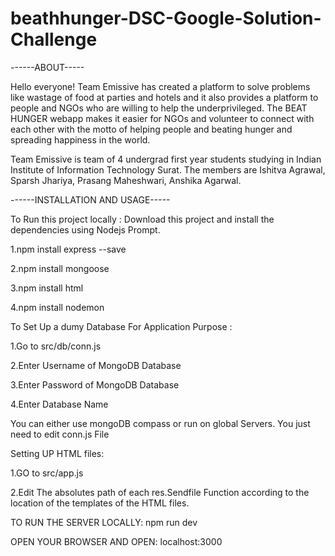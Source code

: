 # beathhunger-DSC-Google-Solution-Challenge

------ABOUT-----

Hello everyone! Team Emissive has created a platform to solve problems like wastage of food at parties and hotels and it also provides a platform to people and NGOs who are willing to help the underprivileged. The BEAT HUNGER webapp makes it easier for NGOs and volunteer to connect with each other with the motto of helping people and beating hunger and spreading happiness in the world.

Team Emissive is team of 4 undergrad first year students studying in Indian Institute of Information Technology Surat. The members are Ishitva Agrawal, Sparsh Jhariya, Prasang Maheshwari, Anshika Agarwal.


------INSTALLATION AND USAGE-----

To Run this project locally : Download this project and install the dependencies using Nodejs Prompt.

1.npm install express --save 


2.npm install mongoose 



3.npm install html 



4.npm install nodemon 



To Set Up a dumy Database For Application Purpose :



1.Go to src/db/conn.js



2.Enter Username of MongoDB Database


3.Enter Password of MongoDB Database



4.Enter Database Name



You can either use mongoDB compass or run on global Servers. You just need to edit conn.js File


Setting UP HTML files:

1.GO to src/app.js


2.Edit The absolutes path of each res.Sendfile Function according to the location of the templates of the HTML files.




TO RUN THE SERVER LOCALLY: npm run dev


OPEN YOUR BROWSER AND OPEN: localhost:3000

